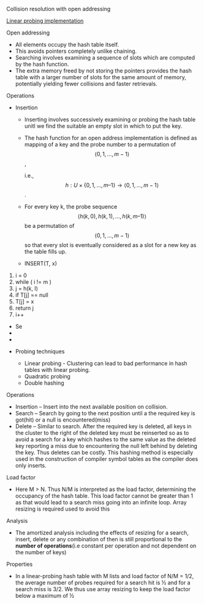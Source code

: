 Collision resolution with open addressing

[Linear
probin](Algorithms,%204th%20Edition%20-%20Sedgewick,%20Wayne/Exercises/Symbol%20Tables/src/LinearProbingHashST.java)[g
implementation](Algorithms,%204th%20Edition%20-%20Sedgewick,%20Wayne/Exercises/Symbol%20Tables/src/LinearProbingHashST.java)

Open addressing

- All elements occupy the hash table itself.
- This avoids pointers completely unlike chaining.
- Searching involves examining a sequence of slots which are computed by
  the hash function.
- The extra memory freed by not storing the pointers provides the hash
  table with a larger number of slots for the same amount of memory,
  potentially yielding fewer collisions and faster retrievals.

Operations

- Insertion

  - Inserting involves successively examining or probing the hash table
    unitl we find the suitable an empty slot in which to put the key.

  - The hash function for an open address implementation is defined as
    mapping of a key and the probe number to a permutation
    of$$\langle{0,1,\ldots,{m - 1}}\rangle$$,

    i.e.,
    $$h:{U \times \{}0,1,\ldots,m–1\}\rightarrow{\langle{0,1,...,{m - 1}}\rangle}$$.

  - For every key k, the probe
    sequence$$\langle{h{({k,0})},h{({k,1})},\ldots,h{({k,m–1})}}\rangle$$be
    a permutation of $$\langle{0,1,\ldots,{m - 1}}\rangle$$ so that
    every slot is eventually considered as a slot for a new key as the
    table fills up.

  - INSERT(T, x)

1.  i = 0
2.  while ( i != m )
3.   j = h(k, I)
4.   if T\[j\] == null
5.   T\[j\] = x
6.   return j
7.   i++

- Se
- 
- 

<!-- -->

- Probing techniques

  - Linear probing - Clustering can lead to bad performance in hash
    tables with linear probing.
  - Quadratic probing
  - Double hashing

Operations

- Insertion – Insert into the next available position on collision.
- Search – Search by going to the next position until a the required key
  is got(hit) or a null is encountered(miss)
- Delete – Similar to search. After the required key is deleted, all
  keys in the cluster to the right of the deleted key must be reinserted
  so as to avoid a search for a key which hashes to the same value as
  the deleted key reporting a miss due to encountering the null left
  behind by deleting the key. Thus deletes can be costly. This hashing
  method is especially used in the construction of compiler symbol
  tables as the compiler does only inserts.

Load factor

- Here M \> N. Thus N/M is interpreted as the load factor, determining
  the occupancy of the hash table. This load factor cannot be greater
  than 1 as that would lead to a search miss going into an infinite
  loop. Array resizing is required used to avoid this

Analysis

- The amortized analysis including the effects of resizing for a search,
  insert, delete or any combination of then is still proportional to the
  **number of operations**(i.e constant per operation and not dependent
  on the number of keys)

Properties

- In a linear-probing hash table with M lists and load factor of N/M =
  1/2, the average number of probes required for a search hit is ½ and
  for a search miss is 3/2. We thus use array resizing to keep the load
  factor below a maximum of ½
